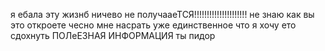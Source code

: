 я ебала эту жизнб
ничево не получааеТСЯ!!!!!!!!!!!!!!!!!!!!!
не знаю как вы это откроете
чесно мне насрать уже единственное что я хочу ето сдохнуть
ПОЛеЕЗНАЯ ИНФОРМАЦИЯ
ты пидор
